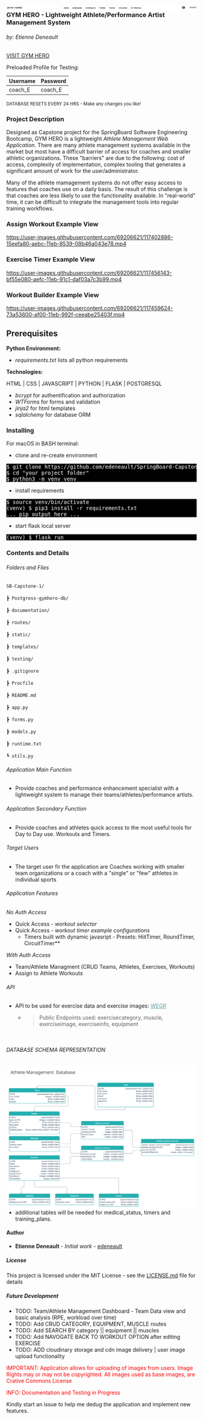 <img src="./static/images/social-media-images/gym-hero-social-header.png"
     alt="DATABASE"
     style="float: left; margin-right: 10px;" />

### GYM HERO - Lightweight Athlete/Performance Artist Management System
###### by: Etienne Deneault

[VISIT GYM HERO](https://sb-gym-hero.herokuapp.com/)

Preloaded Profile for Testing:

Username | Password
------------ | -------------
coach_E | coach_E

<small>DATABASE RESETS EVERY 24 HRS - Make any changes you like!</small>

### Project Description

Designed as Capstone project for the SpringBoard Software Engineering Bootcamp, GYM HERO is a lightweight *Athlete Management Web Application*.  There are many athlete management systems available in the market but most have a difficult barrier of access for coaches and smaller athletic organizations.  These "barriers" are due to the following: cost of access, complexity of implementation, complex tooling that generates a significant amount of work for the user/administrator.  

 Many of the athlete mamagement systems do not offer easy access to features that coaches use on a daily basis.  The result of this challenge is that coaches are less likely to use the functionality available.  In "real-world" time, it can be difficult to integrate the management tools into regular training workflows.

### Assign Workout Example View

https://user-images.githubusercontent.com/69206621/117402886-15eefa80-aebc-11eb-8539-08b46a043e78.mp4


### Exercise Timer Example View

https://user-images.githubusercontent.com/69206621/117456143-bf55e080-aefc-11eb-91c1-daf03a7c3b99.mp4

### Workout Builder Example View

https://user-images.githubusercontent.com/69206621/117459624-73a53600-af00-11eb-992f-ceeabe25403f.mp4

## Prerequisites

**Python Environment:**
* *requirements.txt* lists all python requirements

**Technologies:**

HTML | CSS | JAVASCRIPT | PYTHON | FLASK | POSTGRESQL

 * *bcrypt* for authentification and authorization
 * *WTForms* for forms and validation
 * *jinja2* for html templates
 * *sqlalchemy* for database ORM

### Installing

For macOS in BASH terminal:

* clone and re-create environment

<pre class="literal-block" style="background-color: black; color: white;">
$ <span class="cmd">git clone https://github.com/edeneault/SpringBoard-Capstone-1.git</span>
$ <span class="cmd">cd "your project folder"</span>
$ <span class="cmd">python3 -m venv venv</span>
</pre>
<div class="docutils container">

* install requirements 

<pre class="literal-block" style="background-color: black; color: white;">
$ <span class="cmd">source venv/bin/activate</span>
(venv) $ <span class="cmd">pip3 install -r requirements.txt</span>
<span class="gray">... pip output here ...</span>
</pre>

* start flask local server

<pre class="literal-block" style="background-color: black; color: white;">
(venv) $ <span class="cmd">flask run</span>
</pre>

### Contents and Details

###### Folders and Files

```
SB-Capstone-1/

┣ Postgress-gymhero-db/

┣ documentation/

┣ routes/

┣ static/

┣ templates/

┣ testing/

┣ .gitignore

┣ Procfile

┣ README.md

┣ app.py

┣ forms.py

┣ models.py

┣ runtime.txt

┗ utils.py

```


###### Application Main Function

* Provide coaches and performance enhancement specialist with a lightweight system to manage their teams/athletes/performance artists.

###### Application Secondary Function
* Provide coaches and athletes quick access to the most useful tools for Day to Day use. Workouts and Timers.


###### Target Users

* The target user fir the application are Coaches working with smaller team organizations or a coach with a "single" or "few" athletes in individual sports

###### Application Features

*No Auth Access*
* Quick Access - *workout selector* 
* Quick Access - *workout timer example configurations*
    * Timers built with dynamic javasript - Presets: HiitTimer, RoundTimer, CircuitTimer**

*With Auth Access*

* Team/Athlete Managment (CRUD Teams, Athletes, Exercises, Workouts)
* Assign to Athlete Workouts

###### API

* API to be used for exercise data and exercise images: <a style="color: CadetBlue" href="https://wger.de/en/software/api">WEGR</a>
    * >Public Endpoints used: 
      exercisecategory, muscle, exerciseimage, exerciseinfo, equipment

<br>

###### DATABASE SCHEMA REPRESENTATION 

<img src="./documentation/Database-Design-Capstone-1.png"
     alt="DATABASE"
     style="float: left; margin-right: 10px;" />

* additional tables will be needed for medical_status, timers and training_plans.


#### Author

* **Etienne Deneault** - *Initial work* - [edeneault](https://github.com/edeneault)

##### License

This project is licensed under the MIT License - see the [LICENSE.md](LICENSE.md) file for details

##### Future Development

* TODO: Team/Athlete Management Dashboard - Team Data view and basic analysis (RPE, workload over time)
* TODO: Add CRUD CATEGORY, EQUIPMENT, MUSCLE routes
* TODO: Add SEARCH BY category || equipment || muscles
* TODO: Add NAVOGATE BACK TO WORKOUT OPTION after editing EXERCISE
* TODO: ADD cloudinary storage and cdn image delivery | user image upload functionality

<p style="color: red;">IMPORTANT: Application allows for uploading of images from users.  Image Rights may or may not be copyrighted.  All images used as base images, are Crative Commons License </p>
<p style="color: red;">INFO:  Documentation and Testing in Progress</p>
<p style="color: dark-gray;">Kindly start an issue to help me dedug the application and implement new features.</p>
